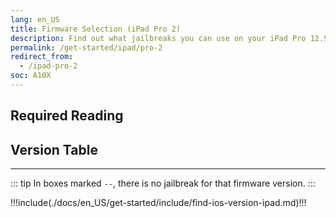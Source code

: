 ```yaml
---
lang: en_US
title: Firmware Selection (iPad Pro 2)
description: Find out what jailbreaks you can use on your iPad Pro 12.9" 2nd Generation or iPad Pro 10.5"
permalink: /get-started/ipad/pro-2
redirect_from:
  - /ipad-pro-2
soc: A10X
---
```


## Required Reading

<readingTable deviceOS="iPadOS" minVer="11.0" maxVer="11.4.1"/>

## Version Table

<versionTable soc="A10X" minVer="10.3.2"/>

---

::: tip
In boxes marked `--`, there is no jailbreak for that firmware version.
:::

!!!include(./docs/en_US/get-started/include/find-ios-version-ipad.md)!!!
